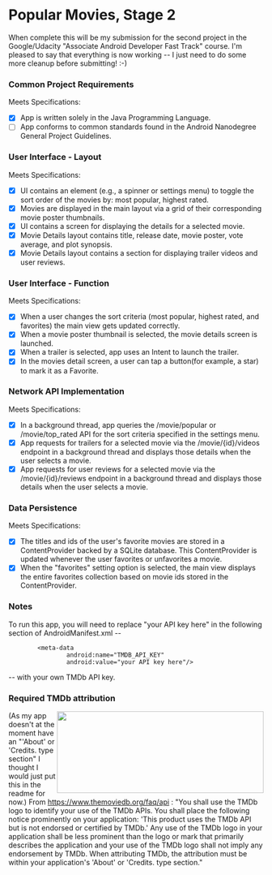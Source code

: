 # Popular Movies, Stage 2
When complete this will be my submission for the second project in the Google/Udacity "Associate Android Developer Fast Track" course. I'm pleased to say that everything is now working -- I just need to do some more cleanup before submitting! :-)

### Common Project Requirements
Meets Specifications:

* [x] App is written solely in the Java Programming Language.
* [ ] App conforms to common standards found in the Android Nanodegree General Project Guidelines.

### User Interface - Layout
Meets Specifications:

* [x] UI contains an element (e.g., a spinner or settings menu) to toggle the sort order of the movies by: most popular, highest rated.
* [x] Movies are displayed in the main layout via a grid of their corresponding movie poster thumbnails.
* [x] UI contains a screen for displaying the details for a selected movie.
* [x] Movie Details layout contains title, release date, movie poster, vote average, and plot synopsis.
* [x] Movie Details layout contains a section for displaying trailer videos and user reviews.

### User Interface - Function
Meets Specifications:

* [x] When a user changes the sort criteria (most popular, highest rated, and favorites) the main view gets updated correctly.
* [x] When a movie poster thumbnail is selected, the movie details screen is launched.
* [x] When a trailer is selected, app uses an Intent to launch the trailer.
* [x] In the movies detail screen, a user can tap a button(for example, a star) to mark it as a Favorite.

### Network API Implementation
Meets Specifications:

* [x] In a background thread, app queries the /movie/popular or /movie/top_rated API for the sort criteria specified in the settings menu.
* [x] App requests for trailers for a selected movie via the /movie/{id}/videos endpoint in a background thread and displays those details when the user selects a movie.
* [x] App requests for user reviews for a selected movie via the /movie/{id}/reviews endpoint in a background thread and displays those details when the user selects a movie.

### Data Persistence
Meets Specifications:

* [x] The titles and ids of the user's favorite movies are stored in a ContentProvider backed by a SQLite database. This ContentProvider is updated whenever the user favorites or unfavorites a movie.
* [x] When the "favorites" setting option is selected, the main view displays the entire favorites collection based on movie ids stored in the ContentProvider.

### Notes
To run this app, you will need to replace "your API key here" in the following section of AndroidManifest.xml --
```
        <meta-data
                android:name="TMDB_API_KEY"
                android:value="your API key here"/>
```
-- with your own TMDb API key.

### Required TMDb attribution

<img src="https://www.themoviedb.org/assets/9b3f9c24d9fd5f297ae433eb33d93514/images/v4/logos/408x161-powered-by-rectangle-green.png" width="408px" height="161px" align="right">(As my app doesn't at the moment have an "'About' or 'Credits. type section" I thought I would just put this in the readme for now.) From https://www.themoviedb.org/faq/api : "You shall use the TMDb logo to identify your use of the TMDb APIs. You shall place the following notice prominently on your application: 'This product uses the TMDb API but is not endorsed or certified by TMDb.' Any use of the TMDb logo in your application shall be less prominent than the logo or mark that primarily describes the application and your use of the TMDb logo shall not imply any endorsement by TMDb. When attributing TMDb, the attribution must be within your application's 'About' or 'Credits. type section."
